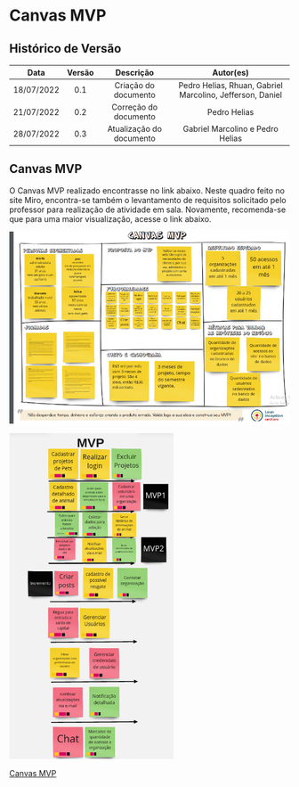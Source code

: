 # Canvas MVP

## Histórico de Versão


|    Data    | Versão |        Descrição         |                         Autor(es)                         |
| :--------: | :----: | :----------------------: | :-------------------------------------------------------: |
| 18/07/2022 |  0.1   |   Criação do documento   | Pedro Helias, Rhuan, Gabriel Marcolino, Jefferson, Daniel |
| 21/07/2022 |  0.2   |  Correção do documento   |                       Pedro Helias                        |
| 28/07/2022 |  0.3   | Atualização do documento |             Gabriel Marcolino e Pedro Helias              |

## Canvas MVP 

O Canvas MVP realizado encontrasse no link abaixo. Neste quadro feito no site Miro, encontra-se também o levantamento de requisitos solicitado pelo professor para realização de atividade em sala. 
Novamente, recomenda-se que para uma maior visualização, acesse o link abaixo.

![Canvas MVP](imagens/canvas_mvp.png)

![MVP](imagens/mvp.png)





<a href="https://miro.com/app/board/uXjVOms21R0=/?share_link_id=395701300927">Canvas MVP</a>

